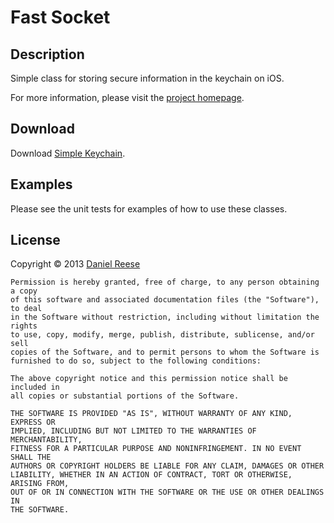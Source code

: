 Fast Socket
===============

Description
---------------

Simple class for storing secure information in the keychain on iOS.

For more information, please visit the [project homepage](http://github.com/dreese/simple-keychain).

Download
---------------

Download [Simple Keychain](https://github.com/dreese/simple-keychain/zipball/master).

Examples
---------------

Please see the unit tests for examples of how to use these classes.

License
---------------

Copyright &copy; 2013 [Daniel Reese](http://www.danandcheryl.com/)

    Permission is hereby granted, free of charge, to any person obtaining a copy
    of this software and associated documentation files (the "Software"), to deal
    in the Software without restriction, including without limitation the rights
    to use, copy, modify, merge, publish, distribute, sublicense, and/or sell
    copies of the Software, and to permit persons to whom the Software is
    furnished to do so, subject to the following conditions:

    The above copyright notice and this permission notice shall be included in
    all copies or substantial portions of the Software.

    THE SOFTWARE IS PROVIDED "AS IS", WITHOUT WARRANTY OF ANY KIND, EXPRESS OR
    IMPLIED, INCLUDING BUT NOT LIMITED TO THE WARRANTIES OF MERCHANTABILITY,
    FITNESS FOR A PARTICULAR PURPOSE AND NONINFRINGEMENT. IN NO EVENT SHALL THE
    AUTHORS OR COPYRIGHT HOLDERS BE LIABLE FOR ANY CLAIM, DAMAGES OR OTHER
    LIABILITY, WHETHER IN AN ACTION OF CONTRACT, TORT OR OTHERWISE, ARISING FROM,
    OUT OF OR IN CONNECTION WITH THE SOFTWARE OR THE USE OR OTHER DEALINGS IN
    THE SOFTWARE.

